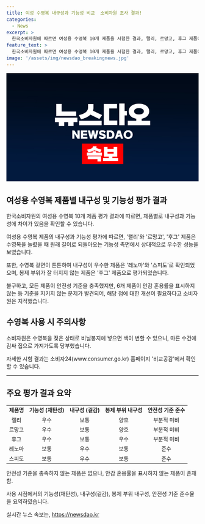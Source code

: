 ```yaml
---
title: 여성 수영복 내구성과 기능성 비교  소비자원 조사 결과!
categories:
  - News
excerpt: >
  한국소비자원에 따르면 여성용 수영복 10개 제품을 시험한 결과, 랠리, 르망고, 후그 제품이 수영복을 늘렸을 때 원래 길이로 되돌아오는 기능성에서 우수했으며, 레노마, 스피도 제품이 겉면이 튼튼한 내구성을 보였다. 다만, 6개 제품은 안감 혼용률 표시 등 안전 관련 기준을 지키지 않아 개선이 필요하다고 지적했다. 또한, 젖은 상태로 비닐봉지에 넣으면 색이 변할 수 있으니 마른 수건으로 감싸서 가져가길 권고했다.
feature_text: >
  한국소비자원에 따르면 여성용 수영복 10개 제품을 시험한 결과, 랠리, 르망고, 후그 제품이 수영복을 늘렸을 때 원래 길이로 되돌아오는 기능성에서 우수했으며, 레노마, 스피도 제품이 겉면이 튼튼한 내구성을 보였다. 다만, 6개 제품은 안감 혼용률 표시 등 안전 관련 기준을 지키지 않아 개선이 필요하다고 지적했다. 또한, 젖은 상태로 비닐봉지에 넣으면 색이 변할 수 있으니 마른 수건으로 감싸서 가져가길 권고했다.
image: '/assets/img/newsdao_breakingnews.jpg'
---
```


<p><img src="/assets/img/newsdao_breakingnews.jpg" alt="cryptoinkorea 속보" /></p>

<h2 data-ke-size="size26">여성용 수영복 제품별 내구성 및 기능성 평가 결과</h2>

<p>한국소비자원의 여성용 수영복 10개 제품 평가 결과에 따르면, 제품별로 내구성과 기능성에 차이가 있음을 확인할 수 있습니다.</p>

<p data-ke-size="size16">여성용 수영복 제품의 내구성과 기능성 평가에 따르면, '랠리'와 '르망고', '후그' 제품은 수영복을 늘렸을 때 원래 길이로 되돌아오는 기능성 측면에서 상대적으로 우수한 성능을 보였습니다.</p>

<p data-ke-size="size16">또한, 수영복 겉면이 튼튼하여 내구성이 우수한 제품은 '레노마'와 '스피도'로 확인되었으며, 봉제 부위가 잘 터지지 않는 제품은 '후그' 제품으로 평가되었습니다.</p>

<p data-ke-size="size16">불구하고, 모든 제품이 안전성 기준을 충족했지만, 6개 제품이 안감 혼용률을 표시하지 않는 등 기준을 지키지 않는 문제가 발견되어, 해당 점에 대한 개선이 필요하다고 소비자원은 지적했습니다.</p>

<h2 data-ke-size="size26">수영복 사용 시 주의사항</h2>

<p data-ke-size="size16">소비자원은 수영복을 젖은 상태로 비닐봉지에 넣으면 색이 변할 수 있으니, 마른 수건에 감싸 집으로 가져가도록 당부했습니다.</p>

<p data-ke-size="size16">자세한 시험 결과는 소비자24(www.consumer.go.kr) 홈페이지 '비교공감'에서 확인할 수 있습니다.</p>

<hr>

<h2 data-ke-size="size26">주요 평가 결과 요약</h2>

<table>
  <tr>
    <td style="text-align: center; height: 17px;"><b>제품명</b></td>
    <td style="text-align: center; height: 17px;"><b>기능성 (재탄성)</b></td>
    <td style="text-align: center; height: 17px;"><b>내구성 (겉감)</b></td>
    <td style="text-align: center; height: 17px;"><b>봉제 부위 내구성</b></td>
    <td style="text-align: center; height: 17px;"><b>안전성 기준 준수</b></td>
  </tr>
  <tr>
    <td style="text-align: center;">랠리</td>
    <td style="text-align: center;">우수</td>
    <td style="text-align: center;">보통</td>
    <td style="text-align: center;">양호</td>
    <td style="text-align: center;">부분적 미비</td>
  </tr>
  <tr>
    <td style="text-align: center;">르망고</td>
    <td style="text-align: center;">우수</td>
    <td style="text-align: center;">보통</td>
    <td style="text-align: center;">양호</td>
    <td style="text-align: center;">부분적 미비</td>
  </tr>
  <tr>
    <td style="text-align: center;">후그</td>
    <td style="text-align: center;">우수</td>
    <td style="text-align: center;">보통</td>
    <td style="text-align: center;">우수</td>
    <td style="text-align: center;">부분적 미비</td>
  </tr>
  <tr>
    <td style="text-align: center;">레노마</td>
    <td style="text-align: center;">보통</td>
    <td style="text-align: center;">우수</td>
    <td style="text-align: center;">보통</td>
    <td style="text-align: center;">준수</td>
  </tr>
  <tr>
    <td style="text-align: center;">스피도</td>
    <td style="text-align: center;">보통</td>
    <td style="text-align: center;">우수</td>
    <td style="text-align: center;">보통</td>
    <td style="text-align: center;">준수</td>
  </tr>
</table>

<p data-ke-size="size16">안전성 기준을 충족하지 않는 제품은 없으나, 안감 혼용률을 표시하지 않는 제품이 존재함.</p>

<p data-ke-size="size16">사용 시점에서의 기능성(재탄성), 내구성(겉감), 봉제 부위 내구성, 안전성 기준 준수율을 요약하였습니다.</p>
실시간 뉴스 속보는, <a href="https://newsdao.kr" rel="dofollow">https://newsdao.kr</a>


